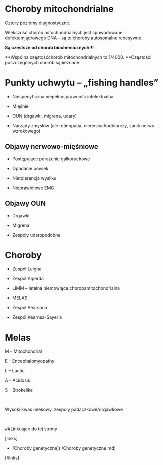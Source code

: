 # Choroby mitochondrialne

Cztery poziomy diagnostyczne.

Większość chorób mitochondrialnych jest spowodowane defektemjądrowego DNA – są to choroby autosomalne recesywne.

**Są częstsze od chorób biochemicznych!!!**

**Wspólna częstośćchorób mitochondrialnych to 1/4000. **Częstości poszczególnych chorób sąnieznane.



# Punkty uchwytu – „fishing handles”

- Niespecyficzna niepełnosprawność intelektualna

- Mięśnie

- OUN (drgawki, migrena, udary)

- Narządy zmysłów (ale retinopatia, niedosłuchodbiorczy, zanik nerwu wzrokowego)



## Objawy nerwowo-mięśniowe

- Postępujące porażenie gałkoruchowe

- Opadanie powiek

- Nietolerancja wysiłku

- Nieprawidłowe EMG



## Objawy OUN

- Drgawki

- Migrena

- Zespoły udaropodobne



# Choroby

- Zespół Leigha

- Zespół Alperda

- LIMM – letalna niemowlęca chorobamitochondrialna

- MELAS

- Zespół Pearsona

- Zespół Kearnsa-Sayer’a



# Melas

M – Mitochondrial

E – Encephalomyopathy

L – Lactic 

A - Acidosis

S – Strokelike

 

Wysoki kwas mlekowy, zespoły padaczkowe/drgawkowe

 



##Linkujące do tej strony

[links]

- [Choroby genetyczne](./Choroby genetyczne.md)


[/links]












